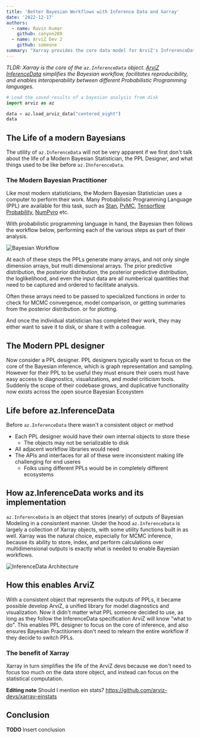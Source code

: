 ```yaml
---
title: 'Better Bayesian Workflows with Inference Data and Xarray'
date: '2022-12-17'
authors:
  - name: Ravin Kumar
    github: canyon289
  - name: ArviZ Dev 2
    github: someone
summary: "Xarray provides the core data model for ArviZ's InfrerenceData structure"
---
```


_TLDR: Xarray is the core of the `az.InferenceData` object. [ArviZ InferenceData](https://python.arviz.org/en/stable/api/generated/arviz.InferenceData.html) simplifies the Bayesian workflow, facilitates reproducibility, and enables interoperability between different Probabilistic Programming languages._

<!-- Temporary Reference https://xarray.dev/blog/introducing-pint-xarray -->

```python
# Load the saved results of a bayesian analysis from disk
import arviz as az

data = az.load_arviz_data("centered_eight")
data
```

<!-- https://xarray.dev/blog/introducing-pint-xarray -->

## The Life of a modern Bayesians

The utility of `az.InferenceData` will not be very apparent if we first don't talk about the life of a Modern Bayesian Statistician,
the PPL Designer, and what things used to be like before `az.IhnferenceData`.

### The Modern Bayesian Practitioner

Like most modern statisticians, the Modern Bayesian Statistician uses a computer to perform their work.
Many Probabilistic Programming Language (PPL) are available for this task, such as [Stan](https://mc-stan.org/),
[PyMC](https://www.pymc.io/), [Tensorflow Probability](https://www.tensorflow.org/probability), [NumPyro](http://pyro.ai/numpyro/) etc.

With probabilistic programming language in hand, the Bayesian then follows the workflow below, performing each of the various steps
as part of their analysis.

![Bayesian Workflow](https://bayesiancomputationbook.com/_images/Bayesian_workflow.png)

At each of these steps the PPLs generate many arrays, and not only single dimension arrays, but multi dimensional arrays.
The prior predictive distribution, the posterior distribution, the posterior predictive distribution, the loglikelihood, and even the input data
are all numberical quantities that need to be captured and ordered to facilitate analysis.

Often these arrays need to be passed to specialized functions in order to check for MCMC convergence, model comparison, or getting summaries from the posterior distribution.
or for plotting.

And once the individual statistician has completed their work, they may either want to save it to disk,
or share it with a colleague.

## The Modern PPL designer

Now consider a PPL designer. PPL designers typically want to focus on the core of the Bayesian inference,
which is graph representation and sampling.
However for their PPL to be useful they must ensure their users must have easy access to diagnostics,
visualizations, and model criticism tools.
Suddenly the scope of their codebase grows, and duplicative functionality now exists across
the open source Bayesian Ecosystem

## Life before az.InferenceData

Before `az.InferenceData` there wasn't a consistent object or method

- Each PPL designer would have their own internal objects to store these
  - The objects may not be serializable to disk
- All adjacent workflow libraries would need
- The APIs and interfaces for all of these were inconsistent making life challenging for end useres
  - Folks using different PPLs would be in completely different ecosystems

## How az.InferenceData works and its implementation

`az.InferenceData` is an object that stores (nearly) of outputs of Bayesian Modeling in a consisntent manner.
Under the hood `az.InferenceData` is largely a collection of Xarray objects, with some utility functions built in as well.
Xarray was the natural choice, especially for MCMC inference, because its ability to store, index, and perform calculations
over multidimensional outputs is exactly what is needed to enable Bayesian workflows.

![InferenceData Architecture](https://python.arviz.org/en/stable/_images/InferenceDataStructure.png)

## How this enables ArviZ

With a consistent object that represents the outputs of PPLs, it became possible develop ArviZ,
a unified library for model diagnostics and visualization.
Now it didn't matter what PPL someone decided to use,
as long as they follow the InferenceData specification ArviZ will know "what to do".
This enables PPL designer to focus on the core of inference,
and also ensures Bayesian Practitioners don't need to relearn the entire workflow if they decide to switch PPLs.

### The benefit of Xarray

Xarray in turn simplifies the life of the ArviZ devs because we don't need to focus too much
on the data store object, and instead can focus on the statistical computation.

**Editing note** Should I mention ein stats?
https://github.com/arviz-devs/xarray-einstats

## Conclusion

**TODO** Insert conclusion
